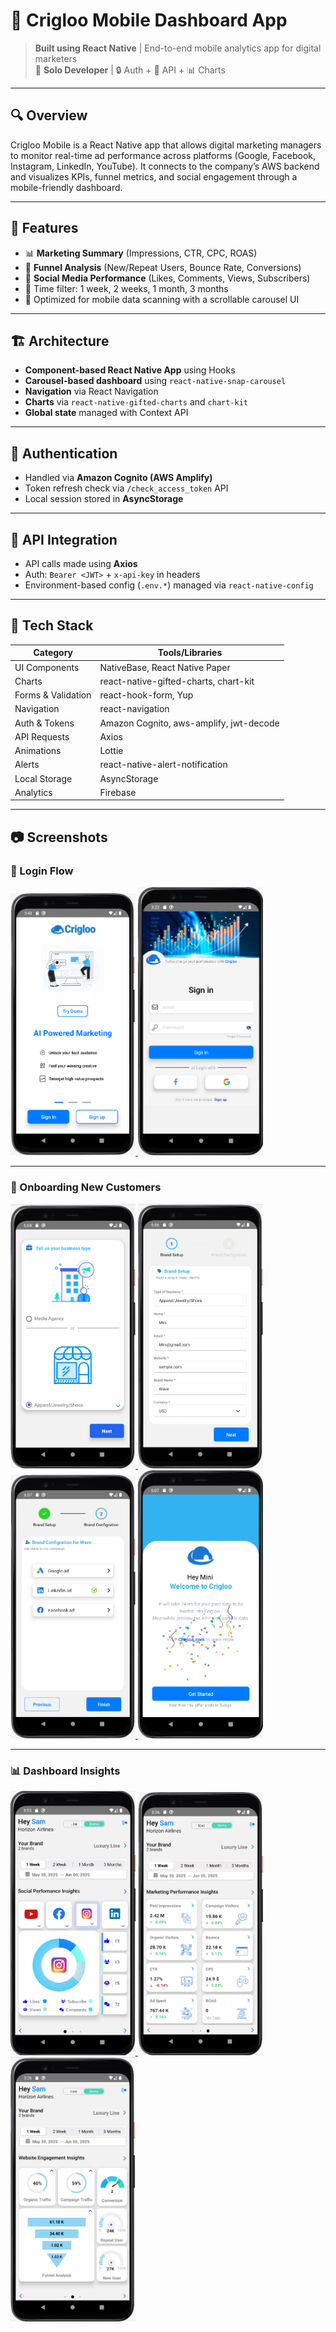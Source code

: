 # 📱 Crigloo Mobile Dashboard App

> **Built using React Native** | End-to-end mobile analytics app for digital marketers  
> 🧠 **Solo Developer**  | 🔒 Auth + 🔌 API + 📊 Charts

---

## 🔍 Overview
Crigloo Mobile is a React Native app that allows digital marketing managers to monitor real-time ad performance across platforms (Google, Facebook, Instagram, LinkedIn, YouTube). It connects to the company’s AWS backend and visualizes KPIs, funnel metrics, and social engagement through a mobile-friendly dashboard.

---

## 🧭 Features
- 📊 **Marketing Summary** (Impressions, CTR, CPC, ROAS)
- 🔁 **Funnel Analysis** (New/Repeat Users, Bounce Rate, Conversions)
- 📣 **Social Media Performance** (Likes, Comments, Views, Subscribers)
- 📅 Time filter: 1 week, 2 weeks, 1 month, 3 months
- 📱 Optimized for mobile data scanning with a scrollable carousel UI

---

## 🏗️ Architecture
- **Component-based React Native App** using Hooks
- **Carousel-based dashboard** using `react-native-snap-carousel`
- **Navigation** via React Navigation
- **Charts** via `react-native-gifted-charts` and `chart-kit`
- **Global state** managed with Context API

---

## 🔐 Authentication
- Handled via **Amazon Cognito (AWS Amplify)**
- Token refresh check via `/check_access_token` API
- Local session stored in **AsyncStorage**

---

## 🔌 API Integration
- API calls made using **Axios**
- Auth: `Bearer <JWT>` + `x-api-key` in headers
- Environment-based config (`.env.*`) managed via `react-native-config`

---

## 🧩 Tech Stack

| Category            | Tools/Libraries                                        |
|---------------------|--------------------------------------------------------|
| UI Components       | NativeBase, React Native Paper                         |
| Charts              | react-native-gifted-charts, chart-kit                 |
| Forms & Validation  | react-hook-form, Yup                                   |
| Navigation          | react-navigation                                       |
| Auth & Tokens       | Amazon Cognito, aws-amplify, jwt-decode                |
| API Requests        | Axios                                                  |
| Animations          | Lottie                                                 |
| Alerts              | react-native-alert-notification                        |
| Local Storage       | AsyncStorage                                           |
| Analytics           | Firebase                                               |

---

## 📷 Screenshots

### 🔐 Login Flow

<p float="left">
  <a href="./screenshots/Welcome-screen.png">
    <img src="./screenshots/Welcome-screen.png" width="200"/>
  </a>
  <a href="./screenshots/login-screen.png">
    <img src="./screenshots/login-screen.png" width="200"/>
  </a>
</p>

---

### 🧭 Onboarding New Customers

<p float="left">
  <a href="./screenshots/Onboarding1.png">
    <img src="./screenshots/Onboarding1.png" width="200"/>
  </a>
  <a href="./screenshots/Onboarding2.png">
    <img src="./screenshots/Onboarding2.png" width="200"/>
  </a>
  <a href="./screenshots/Onboarding3.png">
    <img src="./screenshots/Onboarding3.png" width="200"/>
  </a>
  <a href="./screenshots/Onboarding4.png">
    <img src="./screenshots/Onboarding4.png" width="200"/>
  </a>
</p>

---

### 📊 Dashboard Insights

<p float="left">
  <a href="./screenshots/social-Insights.png">
    <img src="./screenshots/social-Insights.png" width="200"/>
  </a>
  <a href="./screenshots/marketing-summary.png">
    <img src="./screenshots/marketing-summary.png" width="200"/>
  </a>
  <a href="./screenshots/funnel-analysis.png">
    <img src="./screenshots/funnel-analysis.png" width="200"/>
  </a>
</p>








